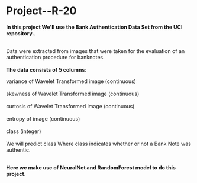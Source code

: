 # Project--R-20

<table>
  
**In this project We'll use the Bank Authentication Data Set from the UCI repository.**.<br></br>

Data were extracted from images that were taken for the evaluation of an authentication procedure for banknotes.<br></br>
**The data consists of 5 columns**:<br>

variance of Wavelet Transformed image (continuous)<br></br>
skewness of Wavelet Transformed image (continuous)<br></br>
curtosis of Wavelet Transformed image (continuous)<br></br>
entropy of image (continuous)<br></br>
class (integer)<br></br>
We will predict class Where class indicates whether or not a Bank Note was authentic.<br></br>

**Here we make use of NeuralNet and RandomForest model to do this project.**

</table>
